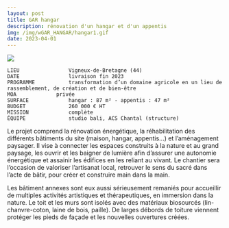 ```yaml
---
layout: post
title: GAR hangar
description: rénovation d'un hangar et d'un appentis
img: /img/wGAR_HANGAR/hangar1.gif
date: 2023-04-01
---
```


<div clas="img_row">
    <img class="col three" src="{{ site.baseurl }}/img/wGAR_HANGAR/hangar1.gif"/>
</div>

```
LIEU                Vigneux-de-Bretagne (44)
DATE                livraison fin 2023
PROGRAMME           transformation d’un domaine agricole en un lieu de rassemblement, de création et de bien-être
MOA  		    privée
SURFACE             hangar : 87 m² - appentis : 47 m²
BUDGET              260 000 € HT
MISSION             complète
ÉQUIPE              studio bali, ACS Chantal (structure)
```

Le projet comprend la rénovation énergétique, la réhabilitation des différents bâtiments du site (maison, hangar, appentis...) et l’aménagement paysager.
Il vise à connecter les espaces construits à la nature et au grand paysage, les ouvrir et les baigner de lumière afin d’assurer une autonomie énergétique et assainir les édifices en les reliant au vivant. Le chantier sera l’occasion de valoriser l’artisanat local, retrouver le sens du sacré dans l’acte de bâtir, pour créer et construire main dans la main.

Les bâtiment annexes sont eux aussi sérieusement remaniés pour accueillir de multiples activités artistiques et thérapeutiques, en immersion dans la nature. Le toit et les murs sont isolés avec des matériaux biosourcés (lin-chanvre-coton, laine de bois, paille). De larges débords de toiture viennent protéger les pieds de façade et les nouvelles ouvertures créées.

<div class="img_row">
	<img class="col two right" src="{{ site.baseurl }}/img/wGAR_HANGAR/hangar2.jpg" alt="" title="example image"/>
</div>
<br>
<br>
<div class="img_row">
	<img class="col three" src="{{ site.baseurl }}/img/wGAR_HANGAR/hangar3.jpg" alt="" title="example image"/>
</div>
<br>
<br>
<div class="img_row">
	<img class="col three" src="{{ site.baseurl }}/img/wGAR_HANGAR/hangar4.jpg" alt="" title="example image"/>
</div>
